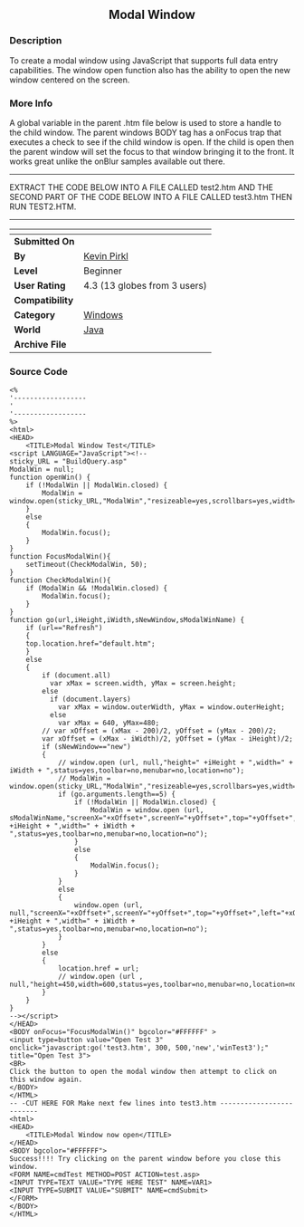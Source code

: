 ﻿<div align="center">

## Modal Window


</div>

### Description

To create a modal window using JavaScript that supports full data entry capabilities. The window open function also has the ability to open the new window centered on the screen.
 
### More Info
 
A global variable in the parent .htm file below is used to store a handle to the child window. The parent windows BODY tag has a onFocus trap that executes a check to see if the child window is open. If the child is open then the parent window will set the focus to that window bringing it to the front. It works great unlike the onBlur samples available out there. 

----

EXTRACT THE CODE BELOW INTO A FILE CALLED test2.htm AND THE SECOND PART OF THE CODE BELOW INTO A FILE CALLED test3.htm THEN RUN TEST2.HTM. 

----




<span>             |<span>
---                |---
**Submitted On**   |
**By**             |[Kevin Pirkl](https://github.com/Planet-Source-Code/PSCIndex/blob/master/ByAuthor/kevin-pirkl.md)
**Level**          |Beginner
**User Rating**    |4.3 (13 globes from 3 users)
**Compatibility**  |
**Category**       |[Windows](https://github.com/Planet-Source-Code/PSCIndex/blob/master/ByCategory/windows__2-80.md)
**World**          |[Java](https://github.com/Planet-Source-Code/PSCIndex/blob/master/ByWorld/java.md)
**Archive File**   |[](https://github.com/Planet-Source-Code/kevin-pirkl-modal-window__2-2201/archive/master.zip)





### Source Code

```
<%
'------------------
'
'------------------
%>
<html>
<HEAD>
	<TITLE>Modal Window Test</TITLE>
<script LANGUAGE="JavaScript"><!--
sticky_URL = "BuildQuery.asp"
ModalWin = null;
function openWin() {
	if (!ModalWin || ModalWin.closed) {
		ModalWin = window.open(sticky_URL,"ModalWin","resizeable=yes,scrollbars=yes,width=400,height=300");
	}
	else
	{
		ModalWin.focus();
	}
}
function FocusModalWin(){
	setTimeout(CheckModalWin, 50);
}
function CheckModalWin(){
	if (ModalWin && !ModalWin.closed) {
		ModalWin.focus();
	}
}
function go(url,iHeight,iWidth,sNewWindow,sModalWinName) {
	if (url=="Refresh")
	{
	top.location.href="default.htm";
	}
	else
	{
		if (document.all)
		  var xMax = screen.width, yMax = screen.height;
		else
		  if (document.layers)
		    var xMax = window.outerWidth, yMax = window.outerHeight;
		  else
		    var xMax = 640, yMax=480;
		// var xOffset = (xMax - 200)/2, yOffset = (yMax - 200)/2;
		var xOffset = (xMax - iWidth)/2, yOffset = (yMax - iHeight)/2;
		if (sNewWindow=="new")
		{
			// window.open (url, null,"height=" +iHeight + ",width=" + iWidth + ",status=yes,toolbar=no,menubar=no,location=no");
			// ModalWin = window.open(sticky_URL,"ModalWin","resizeable=yes,scrollbars=yes,width=400,height=300");
			if (go.arguments.length==5) {
				if (!ModalWin || ModalWin.closed) {
					ModalWin = window.open (url, sModalWinName,"screenX="+xOffset+",screenY="+yOffset+",top="+yOffset+",left="+xOffset+",height=" +iHeight + ",width=" + iWidth + ",status=yes,toolbar=no,menubar=no,location=no");
				}
				else
				{
					ModalWin.focus();
				}
			}
			else
			{
				window.open (url, null,"screenX="+xOffset+",screenY="+yOffset+",top="+yOffset+",left="+xOffset+",height=" +iHeight + ",width=" + iWidth + ",status=yes,toolbar=no,menubar=no,location=no");
			}
		}
		else
		{
			location.href = url;
			// window.open (url , null,"height=450,width=600,status=yes,toolbar=no,menubar=no,location=no");
		}
	}
}
--></script>
</HEAD>
<BODY onFocus="FocusModalWin()" bgcolor="#FFFFFF" >
<input type=button value="Open Test 3" onclick="javascript:go('test3.htm', 300, 500,'new','winTest3');" title="Open Test 3">
<BR>
Click the button to open the modal window then attempt to click on this window again.
</BODY>
</HTML>
-- -CUT HERE FOR Make next few lines into test3.htm -------------------------
<html>
<HEAD>
	<TITLE>Modal Window now open</TITLE>
</HEAD>
<BODY bgcolor="#FFFFFF">
Success!!!! Try clicking on the parent window before you close this window.
<FORM NAME=cmdTest METHOD=POST ACTION=test.asp>
<INPUT TYPE=TEXT VALUE="TYPE HERE TEST" NAME=VAR1>
<INPUT TYPE=SUBMIT VALUE="SUBMIT" NAME=cmdSubmit>
</FORM>
</BODY>
</HTML>
```

